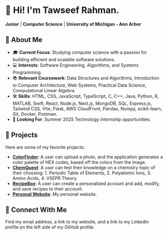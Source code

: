 # :wave: Hi! I'm Tawseef Rahman.

**Junior** | **Computer Science** | **University of Michigan - Ann Arbor**

## :rocket: **About Me**

- :mortar_board: **Current Focus**: Studying computer science with a passion for building efficient and scalable software solutions.
- :computer: **Interests**: Software Engineering, Algorithms, and Systems Programming.
- :books: **Relevant Coursework**: Data Structures and Algorithms, Introduction to Computer Architecture, Web Systems, Practical Data Science, Computational Linear Algebra
- :hammer_and_wrench: **Skills**: HTML, CSS, JavaScript, TypeScript, C, C++, Java, Python, R, MATLAB, Swift, React, Node.js, Next.js, MongoDB, SQL, Express.js, Tailwind CSS, Vite, Flask, AWS CloudFront, Pandas, Numpy, scikit-learn, Git, Docker, Postman.
- :star2: **Looking For**: Summer 2025 Technology Internship opportunities.

## :open_file_folder: **Projects**

Here are some of my favorite projects:

- [**ColorFinder**](https://github.com/tawseef-rahman/color-finder): A user can upload a photo, and the application generates a color palette of HEX codes, based off the colors from the image.
- [**ChemQuest**](https://github.com/tawseef-rahman/chem-quest): A user can test their knowledge on a chemistry topic of their choosing: 1. Periodic Table of Elements, 2. Polyatomic Ions, 3. Amino Acids, 4. VSEPR Theory.
- [**RecipeBox**](https://github.com/tawseef-rahman/recipe-box): A user can create a personalized account and add, modify, and save recipes to their account.
- [**Personal Website**](https://github.com/tawseef-rahman/tr-website): My personal website.

## :handshake: Connect With Me

Find my email address, a link to my website, and a link to my LinkedIn profile on the left side of my GitHub profile.
